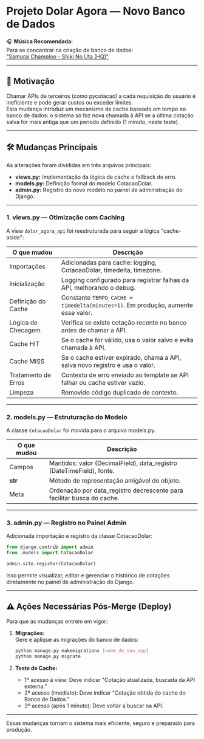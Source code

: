 # Projeto Dolar Agora — Novo Banco de Dados

🎧 **Música Recomendada:**  
Para se concentrar na criação de banco de dados:  
["Samurai Champloo - Shiki No Uta (HQ)"](https://www.youtube.com/watch?v=cNplZrRSjeI&list=RDcNplZrRSjeI)

---

## 🚀 Motivação

Chamar APIs de terceiros (como pycotacao) a cada requisição do usuário é ineficiente e pode gerar custos ou exceder limites.  
Esta mudança introduz um mecanismo de cache baseado em tempo no banco de dados: o sistema só faz nova chamada à API se a última cotação salva for mais antiga que um período definido (1 minuto, neste teste).

---

## 🛠️ Mudanças Principais

As alterações foram divididas em três arquivos principais:

- **views.py:** Implementação da lógica de cache e fallback de erro.
- **models.py:** Definição formal do modelo CotacaoDolar.
- **admin.py:** Registro do novo modelo no painel de administração do Django.

---

### 1. views.py — Otimização com Caching

A view `dolar_agora_api` foi reestruturada para seguir a lógica "cache-aside":

| O que mudou         | Descrição                                                                 |
|---------------------|---------------------------------------------------------------------------|
| Importações         | Adicionadas para cache: logging, CotacaoDolar, timedelta, timezone.        |
| Inicialização       | Logging configurado para registrar falhas da API, melhorando o debug.      |
| Definição do Cache  | Constante `TEMPO_CACHE = timedelta(minutes=1)`. Em produção, aumente esse valor. |
| Lógica de Checagem  | Verifica se existe cotação recente no banco antes de chamar a API.         |
| Cache HIT           | Se o cache for válido, usa o valor salvo e evita chamada à API.            |
| Cache MISS          | Se o cache estiver expirado, chama a API, salva novo registro e usa o valor.|
| Tratamento de Erros | Contexto de erro enviado ao template se API falhar ou cache estiver vazio. |
| Limpeza             | Removido código duplicado de contexto.                                     |

---

### 2. models.py — Estruturação do Modelo

A classe `CotacaoDolar` foi movida para o arquivo models.py.

| O que mudou | Descrição                                                                 |
|-------------|---------------------------------------------------------------------------|
| Campos      | Mantidos: valor (DecimalField), data_registro (DateTimeField), fonte.     |
| __str__     | Método de representação amigável do objeto.                               |
| Meta        | Ordenação por data_registro decrescente para facilitar busca do cache.    |

---

### 3. admin.py — Registro no Painel Admin

Adicionada importação e registro da classe CotacaoDolar:

```python
from django.contrib import admin
from .models import CotacaoDolar

admin.site.register(CotacaoDolar)
```

Isso permite visualizar, editar e gerenciar o histórico de cotações diretamente no painel de administração do Django.

---

## ⚠️ Ações Necessárias Pós-Merge (Deploy)

Para que as mudanças entrem em vigor:

1. **Migrações:**  
   Gere e aplique as migrações do banco de dados:
   ```sh
   python manage.py makemigrations [nome_do_seu_app]
   python manage.py migrate
   ```

2. **Teste de Cache:**  
   - 1º acesso à view: Deve indicar "Cotação atualizada, buscada da API externa."
   - 2º acesso (imediato): Deve indicar "Cotação obtida do cache do Banco de Dados."
   - 3º acesso (após 1 minuto): Deve voltar a buscar na API.

---

Essas mudanças tornam o sistema mais eficiente, seguro e preparado para produção.